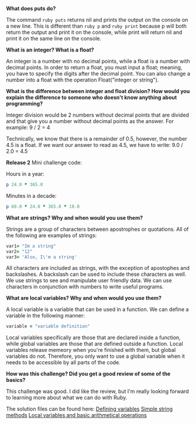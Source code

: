 **What does puts do?**

The command ```ruby puts``` returns nil and prints the output on the console on a new line. This is different than ```ruby
p``` and ```ruby print``` because p will both return the output and print it on the console, while print will return nil and print it on the same line on the console.

**What is an integer? What is a float?**

An integer is a number with no decimal points, while a float is a number with decimal points. In order to return a float, you must input a float; meaning, you have to specify the digits after the decimal point. You can also change a number into a float with the operation Float("integer or string").

**What is the difference between integer and float division? How would you explain the difference to someone who doesn't know anything about programming?**

Integer division would be 2 numbers without decimal points that are divided and that give you a number without decimal points as the answer. For example:
  9 / 2 = 4

Technically, we know that there is a remainder of 0.5, however, the number 4.5 is a float. If we want our answer to read as 4.5, we have to write:
  9.0 / 2.0 = 4.5

**Release 2**
Mini challenge code:

Hours in a year:
```ruby
p 24.0 * 365.0
```
Minutes in a decade:
```ruby
p 60.0 * 24.0 * 365.0 * 10.0
```

**What are strings? Why and when would you use them?**

Strings are a group of characters between apostrophes or quotations. All of the following are examples of strings:
```ruby
var1= "Im a string"
var2= "12"
var3= 'Also, I\'m a string'
```

All characters are included as strings, with the exception of apostophes and backslashes. A backslash can be used to include these characters as well. We use strings to see and manipulate user friendly data. We can use characters in conjunction with numbers to write useful programs.

**What are local variables? Why and when would you use them?**

A local variable is a variable that can be used in a function. We can define a variable in the following manner:
```ruby
variable = "variable definition"
```
Local variables specifically are those that are declared inside a function, while global variables are those that are defined outside a function. Local variables release memeory when you're finished with them, but global variables do not. Therefore, you only want to use a global variable when it needs to be accessible by all parts of the code.

**How was this challenge? Did you get a good review of some of the basics?**

This challenge was good. I did like the review, but I'm really looking forward to learning more about what we can do with Ruby.

The solution files can be found here:
[Defining variables](https://github.com/agurusa/phase-0/blob/master/week-4/defining-variables.rb)
[Simple string methods](https://github.com/agurusa/phase-0/blob/master/week-4/simple-string.rb)
[Local variables and basic arithmetical operations](https://github.com/agurusa/phase-0/blob/master/week-4/basic-math.rb)